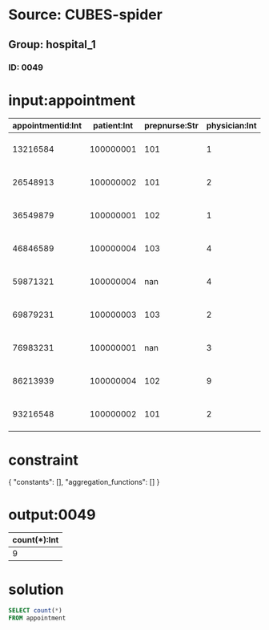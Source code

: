 # Source: CUBES-spider
## Group: hospital_1
### ID: 0049

# input:appointment

| appointmentid:Int | patient:Int | prepnurse:Str | physician:Int | start:Str | end:Str | examinationroom:Str |
|---|---|---|---|---|---|---|
| 13216584 | 100000001 | 101 | 1 | 2008-04-24 10:00 | 2008-04-24 11:00 | A |
| 26548913 | 100000002 | 101 | 2 | 2008-04-24 10:00 | 2008-04-24 11:00 | B |
| 36549879 | 100000001 | 102 | 1 | 2008-04-25 10:00 | 2008-04-25 11:00 | A |
| 46846589 | 100000004 | 103 | 4 | 2008-04-25 10:00 | 2008-04-25 11:00 | B |
| 59871321 | 100000004 | nan | 4 | 2008-04-26 10:00 | 2008-04-26 11:00 | C |
| 69879231 | 100000003 | 103 | 2 | 2008-04-26 11:00 | 2008-04-26 12:00 | C |
| 76983231 | 100000001 | nan | 3 | 2008-04-26 12:00 | 2008-04-26 13:00 | C |
| 86213939 | 100000004 | 102 | 9 | 2008-04-27 10:00 | 2008-04-21 11:00 | A |
| 93216548 | 100000002 | 101 | 2 | 2008-04-27 10:00 | 2008-04-27 11:00 | B |

# constraint

{
  "constants": [],
  "aggregation_functions": []
}

# output:0049

| count(*):Int |
|---|
| 9 |

# solution

```sql
SELECT count(*)
FROM appointment
```
